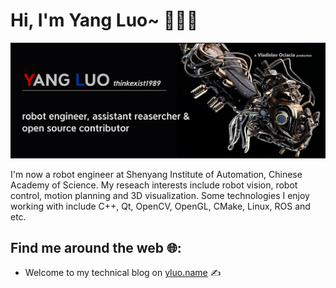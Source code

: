 # Hi, I'm Yang Luo~ :robot::man_technologist:

<img src="https://raw.githubusercontent.com/thinkexist1989/thinkexist1989/master/logo-mini.png" alt="banner that says Yang Luo  - robot engineer,assistant researcher and open source contributor">

I'm now a robot engineer at Shenyang Institute of Automation, Chinese Academy of Science. My reseach interests include robot vision, robot control, motion planning and 3D visualization. Some technologies I enjoy working with include C++, Qt, OpenCV, OpenGL, CMake, Linux, ROS and etc. 


## Find me around the web :globe_with_meridians::
- Welcome to my technical blog on  <a href="http://yluo.name">yluo.name</a> :writing_hand:

